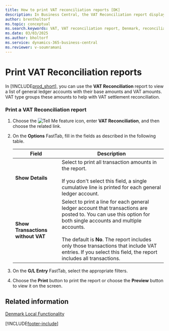 ```yaml
---
title: How to print VAT reconciliation reports [DK]
description: In Business Central, the VAT Reconciliation report displays a list of general ledger accounts with their corresponding base amounts and VAT amounts.
author: brentholtorf
ms.topic: conceptual
ms.search.keywords: VAT, VAT reconciliation report, Denmark, reconciliation
ms.date: 03/03/2025
ms.author: bholtorf
ms.service: dynamics-365-business-central
ms.reviewer: v-soumramani
---
```


# Print VAT Reconciliation reports

In [!INCLUDE[prod_short](../../includes/prod_short.md)], you can use the **VAT Reconciliation** report to view a list of general ledger accounts with their base amounts and VAT amounts. VAT type groups these amounts to help with VAT settlement reconciliation.  

### Print a VAT Reconciliation report

1. Choose the ![Tell Me feature](../../media/ui-search/search_small.png "Tell me what you want to do") icon, enter **VAT Reconciliation**, and then choose the related link.  
1. On the **Options** FastTab, fill in the fields as described in the following table.  

    |Field|Description|  
    |---------------------------------|---------------------------------------|  
    |**Show Details**|Select to print all transaction amounts in the report.<br><br/> If you don't select this field, a single cumulative line is printed for each general ledger account.|  
    |**Show Transactions without VAT**|Select to print a line for each general ledger account that transactions are posted to. You can use this option for both single accounts and multiple accounts.<br><br/> The default is **No**. The report includes only those transactions that include VAT entries. If you select this field, the report includes all transactions.|  

1. On the **G/L Entry** FastTab, select the appropriate filters.  
1. Choose the **Print** button to print the report or choose the **Preview** button to view it on the screen.  

## Related information

[Denmark Local Functionality](denmark-local-functionality.md)  

[!INCLUDE[footer-include](../../includes/footer-banner.md)]
